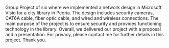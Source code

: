 Group Project of six where we implemented a network design in Microsoft Visio for a city library in Peoria. The design includes security cameras, CAT6A cable, fiber optic cable, and wired and wireless connections. The main purpose of the project is to ensure security and provides functioning technology in the library. Overall, we delivered our project with a proposal and a presentation.
For privacy, please contact me for further details in this project. Thank you.
